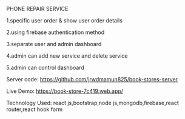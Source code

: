 PHONE REPAIR SERVICE

1.specific user order & show user order details


2.using firebase authentication method 

3.separate user and admin dashboard

4.admin can add new service and delete service


5.admin can control dashboard

 Server code: https://github.com/jrwdmamun825/book-stores-server

 Live Demo: https://book-store-7c419.web.app/

Technology Used: react js,bootstrap,node js,mongodb,firebase,react router,react hook form
